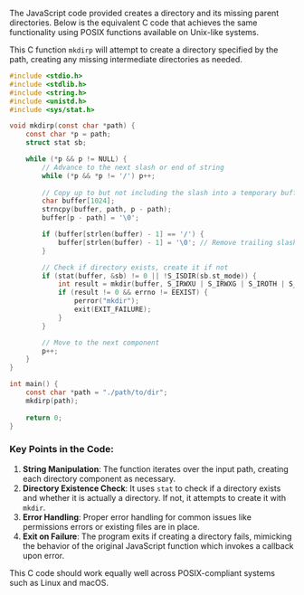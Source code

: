 The JavaScript code provided creates a directory and its missing parent directories. Below is the equivalent C code that achieves the same functionality using POSIX functions available on Unix-like systems.

This C function `mkdirp` will attempt to create a directory specified by the path, creating any missing intermediate directories as needed.

```c
#include <stdio.h>
#include <stdlib.h>
#include <string.h>
#include <unistd.h>
#include <sys/stat.h>

void mkdirp(const char *path) {
    const char *p = path;
    struct stat sb;

    while (*p && p != NULL) {
        // Advance to the next slash or end of string
        while (*p && *p != '/') p++;
        
        // Copy up to but not including the slash into a temporary buffer
        char buffer[1024];
        strncpy(buffer, path, p - path);
        buffer[p - path] = '\0';

        if (buffer[strlen(buffer) - 1] == '/') {
            buffer[strlen(buffer) - 1] = '\0'; // Remove trailing slash if present
        }

        // Check if directory exists, create it if not
        if (stat(buffer, &sb) != 0 || !S_ISDIR(sb.st_mode)) {
            int result = mkdir(buffer, S_IRWXU | S_IRWXG | S_IROTH | S_IXOTH);
            if (result != 0 && errno != EEXIST) {
                perror("mkdir");
                exit(EXIT_FAILURE);
            }
        }

        // Move to the next component
        p++;
    }
}

int main() {
    const char *path = "./path/to/dir";
    mkdirp(path);
    
    return 0;
}
```

### Key Points in the Code:
1. **String Manipulation**: The function iterates over the input path, creating each directory component as necessary.
2. **Directory Existence Check**: It uses `stat` to check if a directory exists and whether it is actually a directory. If not, it attempts to create it with `mkdir`.
3. **Error Handling**: Proper error handling for common issues like permissions errors or existing files are in place.
4. **Exit on Failure**: The program exits if creating a directory fails, mimicking the behavior of the original JavaScript function which invokes a callback upon error.

This C code should work equally well across POSIX-compliant systems such as Linux and macOS.
